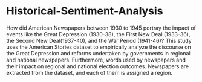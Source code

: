 # Historical-Sentiment-Analysis


How did American Newspapers between 1930 to 1945 portray the impact of events 
like the Great Depression (1930-38), the First New Deal (1933-36), the Second New Deal(1937-40),
and the War Period (1941-46)?  This study uses the American Stories dataset to empirically analyze 
the discourse on the Great Depression and reforms undertaken by governments in regional and national
newspapers. Furthermore, words used by newspapers and their impact on regional and national election 
outcomes. Newspapers are extracted from the dataset, and each of them is assigned a region.  
